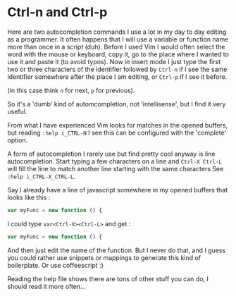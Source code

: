 # Ctrl-n and Ctrl-p

Here are two autocompletion commands I use a lot in my day to day editing as a 
programmer. It often happens that I will use a variable or function name more
than once in a script (duh). Before I used Vim I would often select the word
with the mouse or keyboard, copy it, go to the place where I wanted to use it
and paste it (to avoid typos). Now in insert mode I just type the first two or
three characters of the identifier followed by `Ctrl-n` if I see the same
identifier somewhere after the place I am editing, or `Ctrl-p` if I see it
before.

(in this case think `n` for next, `p` for previous).

So it's a 'dumb' kind of automcompletion, not 'intellisense', but I find it
very useful.

From what I have experienced Vim looks for matches in the opened buffers, but
reading `:help i_CTRL-N` I see this can be configured with the 'complete'
option.

A form of autocompletion I rarely use but find pretty cool anyway is line
autocompletion.
Start typing a few characters on a line and `Ctrl-X Ctrl-L` will fill the line
to match another line starting with the same characters
See `:help i_CTRL-X_CTRL-L`.

Say I already have a line of javascript somewhere in my opened buffers that
looks like this :

```javascript
var myFunc = new function () {
```

I could type `var<Ctrl-X><Ctrl-L>` and get :

```javascript
var myFunc = new function () {
```

And then just edit the name of the function. But I never do that, and I guess
you could rather use snippets or mappings to generate this kind of boilerplate.
Or use coffeescript :)

Reading the help file shows there are tons of other stuff you can do, I should
read it more often...
